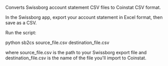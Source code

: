 Converts Swissborg account statement CSV files to Coinstat CSV format.

In the Swissborg app, export your account statement in Excel format, then save as a CSV.

Run the script:

python sb2cs source_file.csv destination_file.csv

where source_file.csv is the path to your Swissborg export file and destination_file.csv is the name of the file you'll import to Coinstat.
